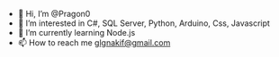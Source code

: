 - 👋 Hi, I’m @Pragon0
- 👀 I’m interested in C#, SQL Server, Python, Arduino, Css, Javascript
- 🌱 I’m currently learning Node.js
- 📫 How to reach me glgnakif@gmail.com

